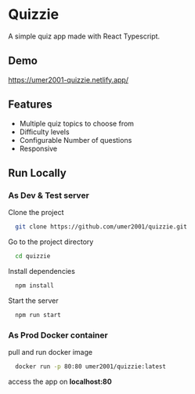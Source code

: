 # Quizzie

A simple quiz app made with React Typescript.

## Demo

https://umer2001-quizzie.netlify.app/

## Features

- Multiple quiz topics to choose from
- Difficulty levels
- Configurable Number of questions
- Responsive

## Run Locally

### As Dev & Test server

Clone the project

```bash
  git clone https://github.com/umer2001/quizzie.git
```

Go to the project directory

```bash
  cd quizzie
```

Install dependencies

```bash
  npm install
```

Start the server

```bash
  npm run start
```

### As Prod Docker container

pull and run docker image

```bash
  docker run -p 80:80 umer2001/quizzie:latest
```

access the app on **localhost:80**
